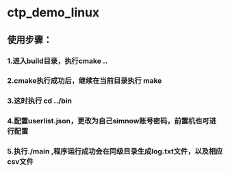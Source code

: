 # ctp_demo_linux
## 使用步骤：
### 1.进入build目录，执行cmake ..
### 2.cmake执行成功后，继续在当前目录执行 make
### 3.这时执行 cd ../bin
### 4.配置userlist.json，更改为自己simnow账号密码，前置机也可进行配置
### 5.执行./main ,程序运行成功会在同级目录生成log.txt文件，以及相应csv文件
